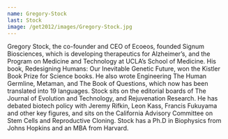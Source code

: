 ```yaml
---
name: Gregory-Stock
last: Stock
image: /get2012/images/Gregory-Stock.jpg
---
```


Gregory Stock, the co-founder and CEO of Ecoeos, founded Signum Biosciences, which is developing therapeutics for Alzheimer’s, and the Program on Medicine and Technology at UCLA’s School of Medicine. His book, Redesigning Humans: Our Inevitable Genetic Future, won the Kistler Book Prize for Science books. He also wrote Engineering The Human Germline, Metaman, and The Book of Questions, which now has been translated into 19 languages. Stock sits on the editorial boards of The Journal of Evolution and Technology, and Rejuvenation Research. He has debated biotech policy with Jeremy Rifkin, Leon Kass, Francis Fukuyama and other key figures, and sits on the California Advisory Committee on Stem Cells and Reproductive Cloning. Stock has a Ph.D in Biophysics from Johns Hopkins and an MBA from Harvard.
